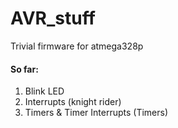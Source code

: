 # AVR_stuff
 Trivial firmware for atmega328p
#### So far:
<ol>
  <li>Blink LED</li>
  <li>Interrupts (knight rider)</li>
  <li>Timers & Timer Interrupts (Timers)</li>
 </ol>
